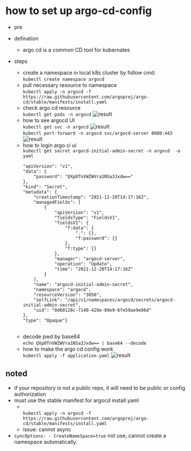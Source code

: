 # how to set up argo-cd-config

* pre

* defination
  * argo cd is a common CD tool for kubernates

* steps
  * create a namespace in local k8s cluster by follow cmd:
    </br> ``` kubectl create namespace argocd ```
  * pull necessary resource to namespace
    </br>``` kubectl apply -n argocd -f https://raw.githubusercontent.com/argoproj/argo-cd/stable/manifests/install.yaml ```
  * check argo cd resource
    </br>``` kubectl get pods -n argocd ```
     ![result](https://user-images.githubusercontent.com/6279298/146896505-bcead6e6-4078-4fd0-ac29-287ec4f0299a.png)
  * how to see argocd UI
    </br>```kubectl get svc -n argocd```
     ![result](https://user-images.githubusercontent.com/6279298/146896613-315f5aae-e7cd-42f7-8ebe-fd5ba90ac587.png)
    </br>```kubectl port-forward -n argocd svc/argocd-server 8080:443```
     ![result](https://user-images.githubusercontent.com/6279298/146896604-014cd48b-fbc2-4f8e-b68c-0ca801ebbdf9.png)
  * how to login argo ci ui
    </br>```kubectl get secret argocd-initial-admin-secret -n argocd  -o yaml```
    ```{
    "apiVersion": "v1",
    "data": {
        "password": "QXp0TnVWZWVra1NSa3Jxdw=="
    },
    "kind": "Secret",
    "metadata": {
        "creationTimestamp": "2021-12-20T14:17:16Z",
        "managedFields": [
            {
                "apiVersion": "v1",
                "fieldsType": "FieldsV1",
                "fieldsV1": {
                    "f:data": {
                        ".": {},
                        "f:password": {}
                    },
                    "f:type": {}
                },
                "manager": "argocd-server",
                "operation": "Update",
                "time": "2021-12-20T14:17:16Z"
            }
        ],
        "name": "argocd-initial-admin-secret",
        "namespace": "argocd",
        "resourceVersion": "3856",
        "selfLink": "/api/v1/namespaces/argocd/secrets/argocd-initial-admin-secret",
        "uid": "0d60128c-7140-429e-89e9-6fe59ae9e86d"
    },
    "type": "Opaque"}
 
  * decode pwd by base64
  </br>```echo QXp0TnVWZWVra1NSa3Jxdw== | base64 --decode```
  * how to make the argo cd config work
  </br> ```kubectl apply -f application.yaml```
  ![result](https://user-images.githubusercontent.com/6279298/146899503-9dc092c7-d330-493b-aa65-ca0b1de3b1b2.png)

## noted

* if your repository is not a public repo, it will need to be public or config authorization
* must use the stable manifest for argocd install.yaml
  * </br>```kubectl apply -n argocd -f https://raw.githubusercontent.com/argoproj/argo-cd/stable/manifests/install.yaml```
  * issue: cannot async
* ```syncOptions: - CreateNameSpace=true```
 not use,
     cannot create a namespace automatically.
